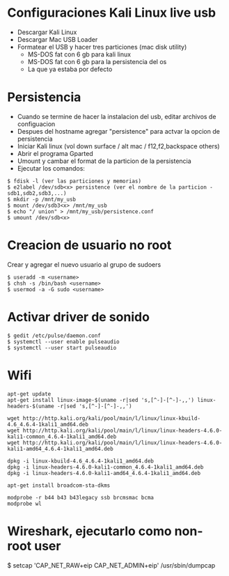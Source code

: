 # Configuraciones Kali Linux live usb

- Descargar Kali Linux
- Descargar Mac USB Loader
- Formatear el USB y hacer tres particiones (mac disk utility)
  - MS-DOS fat con 6 gb para kali linux
  - MS-DOS fat con 6 gb para la persistencia del os
  - La que ya estaba por defecto

# Persistencia
* Cuando se termine de hacer la instalacion del usb, editar archivos de configuacion
* Despues del hostname agregar "persistence" para actvar la opcion de persistencia
* Iniciar Kali linux (vol down surface / alt mac / f12,f2,backspace others)
* Abrir el programa Gparted
* Umount y cambar el format de la particion de la persistencia
* Ejecutar los comandos:   
```shell
$ fdisk -l (ver las particiones y memorias)
$ e2label /dev/sdb<x> persistence (ver el nombre de la particion - sdb1,sdb2,sdb3,...)
$ mkdir -p /mnt/my_usb
$ mount /dev/sdb3<x> /mnt/my_usb
$ echo "/ union" > /mnt/my_usb/persistence.conf 
$ umount /dev/sdb<x>
```

# Creacion de usuario no root
Crear y agregar el nuevo usuario al grupo de sudoers   
```shell
$ useradd -m <username>
$ chsh -s /bin/bash <username>
$ usermod -a -G sudo <username>
```

# Activar driver de sonido
```shell
$ gedit /etc/pulse/daemon.conf 
$ systemctl --user enable pulseaudio
$ systemctl --user start pulseaudio
```

# Wifi
```shell
apt-get update
apt-get install linux-image-$(uname -r|sed 's,[^-]-[^-]-,,') linux-headers-$(uname -r|sed 's,[^-]-[^-]-,,')

wget http://http.kali.org/kali/pool/main/l/linux/linux-kbuild-4.6_4.6.4-1kali1_amd64.deb
wget http://http.kali.org/kali/pool/main/l/linux/linux-headers-4.6.0-kali1-common_4.6.4-1kali1_amd64.deb
wget http://http.kali.org/kali/pool/main/l/linux/linux-headers-4.6.0-kali1-amd64_4.6.4-1kali1_amd64.deb

dpkg -i linux-kbuild-4.6_4.6.4-1kali1_amd64.deb
dpkg -i linux-headers-4.6.0-kali1-common_4.6.4-1kali1_amd64.deb
dpkg -i linux-headers-4.6.0-kali1-amd64_4.6.4-1kali1_amd64.deb

apt-get install broadcom-sta-dkms

modprobe -r b44 b43 b43legacy ssb brcmsmac bcma
modprobe wl
```


# Wireshark, ejecutarlo como non-root user
$ setcap 'CAP_NET_RAW+eip CAP_NET_ADMIN+eip' /usr/sbin/dumpcap

